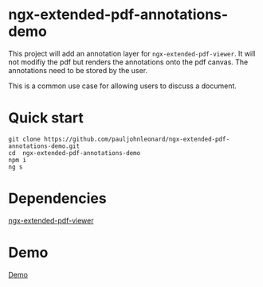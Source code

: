 # ngx-extended-pdf-annotations-demo

This project will add an annotation layer for `ngx-extended-pdf-viewer`. It will not modifiy the pdf but renders the annotations onto the pdf canvas. The annotations
need to be stored by the user.

This is a common use case for allowing users to discuss a document.

# Quick start

```
git clone https://github.com/pauljohnleonard/ngx-extended-pdf-annotations-demo.git
cd  ngx-extended-pdf-annotations-demo
npm i
ng s
```

# Dependencies

[ngx-extended-pdf-viewer](https://github.com/stephanrauh/ngx-extended-pdf-viewer)

# Demo

[Demo](http://ngx-annotations.s3-website-eu-west-1.amazonaws.com/)
